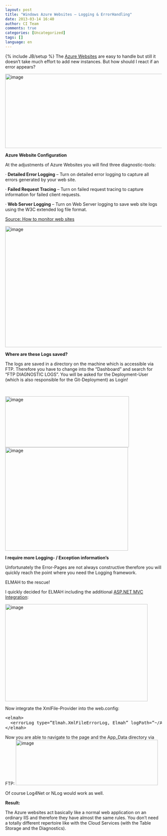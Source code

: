 ```yaml
---
layout: post
title: "Windows Azure Websites – Logging & ErrorHandling"
date: 2013-03-14 16:40
author: CI Team
comments: true
categories: [Uncategorized]
tags: []
language: en
---
```

{% include JB/setup %}
The <a href="{{BASE_PATH}}/2013/03/02/windows-azure-websites-git-hosting-deployment-leicht-gemacht/">Azure Websites</a> are easy to handle but still it doesn’t take much effort to add new instances. But how should I react if an error appears?

<img style="background-image: none; padding-left: 0px; padding-right: 0px; padding-top: 0px; border: 0px;" title="image" src="{{BASE_PATH}}/assets/wp-images-de/image_thumb937.png" border="0" alt="image" width="575" height="239" />

<strong>Azure Website Configuration </strong>

<strong> </strong>

At the adjustments of Azure Websites you will find three diagnostic-tools:

· <strong>Detailed Error Logging</strong> – Turn on detailed error logging to capture all errors generated by your web site.

· <strong>Failed Request Tracing</strong> – Turn on failed request tracing to capture information for failed client requests.

· <strong>Web Server Logging</strong> – Turn on Web Server logging to save web site logs using the W3C extended log file format.

<a href="http://www.windowsazure.com/en-us/manage/services/web-sites/how-to-monitor-websites/">Source: How to monitor web sites</a>

<img style="background-image: none; padding-left: 0px; padding-right: 0px; padding-top: 0px; border: 0px;" title="image" src="{{BASE_PATH}}/assets/wp-images-de/image_thumb938.png" border="0" alt="image" width="578" height="390" /><strong> </strong>

<strong>Where are these Logs saved?</strong>

<strong> </strong>

The logs are saved in a directory on the machine which is accessible via FTP. Therefore you have to change into the “Dashboard” and search for “FTP DIAGNOSTIC LOGS”. You will be asked for the Deployment-User (which is also responsible for the Git-Deployment) as Login!

&nbsp;

<img style="background-image: none; padding-left: 0px; padding-right: 0px; padding-top: 0px; border: 0px;" title="image" src="{{BASE_PATH}}/assets/wp-images-de/image_thumb939.png" border="0" alt="image" width="398" height="164" />

<img style="background-image: none; padding-left: 0px; padding-right: 0px; padding-top: 0px; border: 0px;" title="image" src="{{BASE_PATH}}/assets/wp-images-de/image_thumb940.png" border="0" alt="image" width="395" height="333" />

<strong> </strong>

<strong>I require more Logging- / Exception information’s </strong>

<strong></strong>

Unfortunately the Error-Pages are not always constructive therefore you will quickly reach the point where you need the Logging framework.

ELMAH to the rescue!

I quickly decided for ELMAH including the additional <a href="https://github.com/alexanderbeletsky/elmah.mvc">ASP.NET MVC Integration</a>:

<img style="background-image: none; padding-left: 0px; padding-right: 0px; padding-top: 0px; border: 0px;" title="image" src="{{BASE_PATH}}/assets/wp-images-de/image_thumb941.png" border="0" alt="image" width="458" height="313" />

Now integrate the XmlFile-Provider into the web.config:
<pre class="csharpcode">&lt;elmah&gt;
  &lt;errorLog type=”Elmah.XmlFileErrorLog, Elmah” logPath=”~/App_Data” /&gt;
&lt;/elmah&gt;</pre>
<!-- .csharpcode, .csharpcode pre { 	font-size: small; 	color: black; 	font-family: consolas, "Courier New", courier, monospace; 	background-color: #ffffff; 	/*white-space: pre;*/ } .csharpcode pre { margin: 0em; } .csharpcode .rem { color: #008000; } .csharpcode .kwrd { color: #0000ff; } .csharpcode .str { color: #006080; } .csharpcode .op { color: #0000c0; } .csharpcode .preproc { color: #cc6633; } .csharpcode .asp { background-color: #ffff00; } .csharpcode .html { color: #800000; } .csharpcode .attr { color: #ff0000; } .csharpcode .alt  { 	background-color: #f4f4f4; 	width: 100%; 	margin: 0em; } .csharpcode .lnum { color: #606060; } -->Now you are able to navigate to the page and the App_Data directory via FTP:

<img style="background-image: none; padding-left: 0px; padding-right: 0px; padding-top: 0px; border: 0px;" title="image" src="{{BASE_PATH}}/assets/wp-images-de/image_thumb942.png" border="0" alt="image" width="457" height="146" />

Of course Log4Net or NLog would work as well.

<strong></strong>

<strong>Result:</strong>

The Azure websites act basically like a normal web application on an ordinary IIS and therefore they have almost the same rules. You don’t need a totally different repertoire like with the Cloud Services (with the Table Storage and the Diagnostics).
